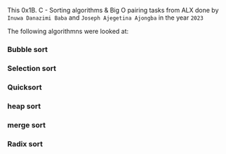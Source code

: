 This 0x1B. C - Sorting algorithms & Big O pairing tasks from ALX done by `Inuwa Danazimi Baba` and `Joseph Ajegetina Ajongba` in the year `2023`

The following algorithmns were looked at:
### Bubble sort

### Selection sort
### Quicksort

### heap sort

### merge sort

### Radix sort
